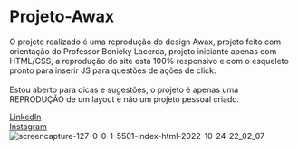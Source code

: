 # Projeto-Awax

O projeto realizado é uma reprodução do design Awax, projeto feito com orientação do Professor Bonieky Lacerda, projeto iniciante apenas com HTML/CSS, a reprodução do site está 100% responsivo e com o esqueleto pronto para inserir JS para questões de ações de click.<br/>
<br/>
Estou aberto para dicas e sugestões, o projeto é apenas uma REPRODUÇÃO de um layout e não um projeto pessoal criado.
<br/>

[LinkedIn](https://www.linkedin.com/in/marcelorenno95)<br/>
[Instagram](https://www.instagram.com/mrenno_)
<br/>
![screencapture-127-0-0-1-5501-index-html-2022-10-24-22_02_07](https://user-images.githubusercontent.com/106715147/197658368-dd5771f2-8595-4e49-9fa1-668b45299390.png)
